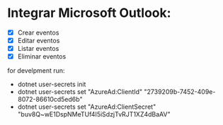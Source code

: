 ﻿# Integrar Microsoft Outlook:
- [x] Crear eventos
- [x] Editar eventos
- [x] Listar eventos
- [x] Eliminar eventos

for develpment run:
- dotnet user-secrets init
- dotnet user-secrets set "AzureAd:ClientId" "2739209b-7452-409e-8072-86610cd5ed6b"
- dotnet user-secrets set "AzureAd:ClientSecret" "buv8Q~wE1DspNMeTUf4I5iSdzjTvRJT1XZ4dBaAV"